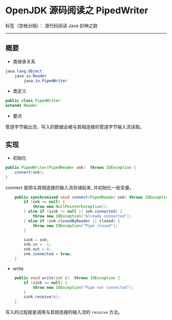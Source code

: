 # OpenJDK 源码阅读之 PipedWriter

标签（空格分隔）： 源代码阅读 Java 封神之路

---

## 概要

* 类继承关系 

```java
java.lang.Object
    java.io.Reader
        java.io.PipedWriter
```

* 类定义

```java
public class PipedWriter
extends Reader
```

* 要点 

管道字节输出流，写入的数据会被与其相连接的管道字节输入流读取。


## 实现


* 初始化

```java
public PipedWriter(PipedReader snk)  throws IOException {
    connect(snk);
}
```

connect 是把与其相连接的输入流存储起来, 并初始化一些变量。

```java
    public synchronized void connect(PipedReader snk) throws IOException {
        if (snk == null) {
            throw new NullPointerException();
        } else if (sink != null || snk.connected) {
            throw new IOException("Already connected");
        } else if (snk.closedByReader || closed) {
            throw new IOException("Pipe closed");
        }

        sink = snk;
        snk.in = -1;
        snk.out = 0;
        snk.connected = true;
    }
```

* write

```java
    public void write(int c)  throws IOException {
        if (sink == null) {
            throw new IOException("Pipe not connected");
        }
        sink.receive(c);
    }
```

写入的过程就是调用与其相连接的输入流的 `receive` 方法。